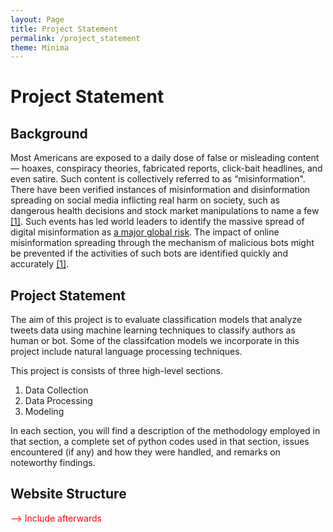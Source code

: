 ```yaml
---
layout: Page
title: Project Statement
permalink: /project_statement
theme: Minima
---
```


# Project Statement

## Background
Most Americans are exposed to a daily dose of false or misleading content — hoaxes, conspiracy theories, fabricated reports, click-bait headlines, and even satire. Such content is collectively referred to as “misinformation". There have been verified instances of misinformation and disinformation spreading on social media inflicting real harm on society, such as dangerous health decisions and stock market manipulations to name a few [[1]](https://arxiv.org/abs/1707.07592). Such events has led world leaders to identify the massive spread of digital misinformation as [a major global risk](http://reports.weforum.org/global-risks-2013/risk-case-1/digital-wildfires-in-a-hyperconnected-world/?doing_wp_cron=1533730169.0472350120544433593750). The impact of online misinformation spreading through the mechanism of malicious bots might be prevented if the activities of such bots are identified quickly and accurately [[1]](https://arxiv.org/abs/1707.07592).

## Project Statement

The aim of this project is to evaluate classification models that analyze tweets data using machine learning techniques to classify authors as human or bot. Some of the classifcation models we incorporate in this project include natural language processing techniques.

This project is consists of three high-level sections.
<ol>
<li>Data Collection</li>
<li>Data Processing</li>
<li>Modeling</li>
</ol>

In each section, you will find a description of the methodology employed in that section, a complete set of python codes used in that section, issues encountered (if any) and how they were handled, and remarks on noteworthy findings.

## Website Structure

<font color='red'>--> Include afterwards</font>
